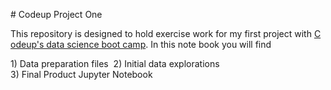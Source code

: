 # Codeup Project One

This repository is designed to hold exercise work for my first project with [Codeup's data science boot camp](https://codeup.com/ds-admissions/). In this note book you will find

1) Data preparation files 
2) Initial data explorations
3) Final Product Jupyter Notebook

